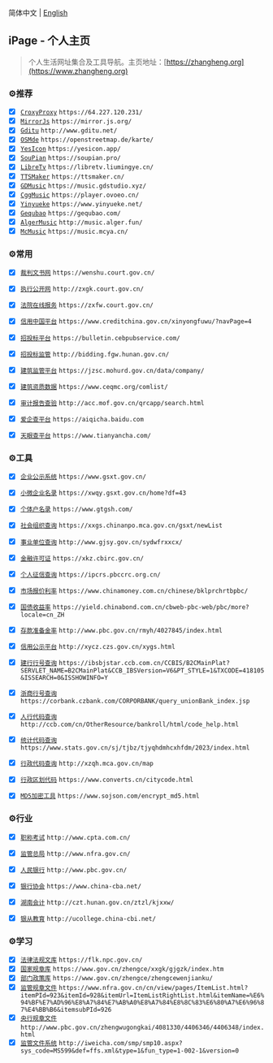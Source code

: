简体中文 | [English](./index_en.md)

## iPage - 个人主页

> 个人生活网址集合及工具导航。主页地址：[https://zhangheng.org](https://www.zhangheng.org)

### ⚙️推荐
- [x] [`CroxyProxy`](https://64.227.120.231/) `https://64.227.120.231/`
- [x] [`MirrorJs`](https://mirror.js.org/) `https://mirror.js.org/`
- [x] [`Gditu`](http://www.gditu.net/) `http://www.gditu.net/`
- [x] [`OSMde`](https://openstreetmap.de/karte/) `https://openstreetmap.de/karte/`
- [x] [`YesIcon`](https://yesicon.app/) `https://yesicon.app/`
- [x] [`SouPian`](https://soupian.pro/) `https://soupian.pro/`
- [x] [`LibreTv`](https://libretv.liumingye.cn/) `https://libretv.liumingye.cn/`
- [x] [`TTSMaker`](https://ttsmaker.cn/) `https://ttsmaker.cn/`
- [x] [`GDMusic`](https://music.gdstudio.xyz/) `https://music.gdstudio.xyz/`
- [x] [`CggMusic`](https://player.ovoeo.cn/) `https://player.ovoeo.cn/`
- [x] [`Yinyueke`](https://www.yinyueke.net/) `https://www.yinyueke.net/`
- [x] [`Gequbao`](https://gequbao.com/) `https://gequbao.com/`
- [x] [`AlgerMusic`](http://music.alger.fun/) `http://music.alger.fun/`
- [x] [`McMusic`](https://music.mcya.cn/) `https://music.mcya.cn/`
 
### ⚙️常用
- [x] [`裁判文书网`](https://wenshu.court.gov.cn/) `https://wenshu.court.gov.cn/`
- [x] [`执行公开网`](http://zxgk.court.gov.cn/) `http://zxgk.court.gov.cn/`
- [x] [`法院在线报务`](https://zxfw.court.gov.cn/) `https://zxfw.court.gov.cn/`
- [x] [`信用中国平台`](https://www.creditchina.gov.cn/xinyongfuwu/?navPage=4) `https://www.creditchina.gov.cn/xinyongfuwu/?navPage=4`
- [x] [`招投标平台`](https://bulletin.cebpubservice.com/) `https://bulletin.cebpubservice.com/`
- [x] [`招投标监管`](http://bidding.fgw.hunan.gov.cn/) `http://bidding.fgw.hunan.gov.cn/`
- [x] [`建筑监管平台`](https://jzsc.mohurd.gov.cn/data/company/) `https://jzsc.mohurd.gov.cn/data/company/`
- [x] [`建筑资质数据`](https://www.ceqmc.org/comlist/) `https://www.ceqmc.org/comlist/`
- [x] [`审计报告查验`](http://acc.mof.gov.cn/qrcapp/search.html) `http://acc.mof.gov.cn/qrcapp/search.html`
- [x] [`爱企查平台`](https://aiqicha.baidu.com) `https://aiqicha.baidu.com`
- [x] [`天眼查平台`](https://www.tianyancha.com/) `https://www.tianyancha.com/`


### ⚙️工具
- [x] [`企业公示系统`](https://www.gsxt.gov.cn/) `https://www.gsxt.gov.cn/`
- [x] [`小微企业名录`](https://xwqy.gsxt.gov.cn/home?df=43) `https://xwqy.gsxt.gov.cn/home?df=43`
- [x] [`个体户名录`](https://www.gtgsh.com/) `https://www.gtgsh.com/`
- [x] [`社会组织查询`](https://xxgs.chinanpo.mca.gov.cn/gsxt/newList) `https://xxgs.chinanpo.mca.gov.cn/gsxt/newList`
- [x] [`事业单位查询`](http://www.gjsy.gov.cn/sydwfrxxcx/) `http://www.gjsy.gov.cn/sydwfrxxcx/`
- [x] [`金融许可证`](https://xkz.cbirc.gov.cn/) `https://xkz.cbirc.gov.cn/`
- [x] [`个人征信查询`](https://ipcrs.pbccrc.org.cn/) `https://ipcrs.pbccrc.org.cn/`
- [x] [`市场报价利率`](https://www.chinamoney.com.cn/chinese/bklprchrtbpbc/) `https://www.chinamoney.com.cn/chinese/bklprchrtbpbc/`
- [x] [`国债收益率`](https://yield.chinabond.com.cn/cbweb-pbc-web/pbc/more?locale=cn_ZH) `https://yield.chinabond.com.cn/cbweb-pbc-web/pbc/more?locale=cn_ZH`
- [x] [`存款准备金率`](http://www.pbc.gov.cn/rmyh/4027845/index.html) `http://www.pbc.gov.cn/rmyh/4027845/index.html`
- [x] [`信用公示平台`](http://xycz.czs.gov.cn/xygs.html) `http://xycz.czs.gov.cn/xygs.html`
- [x] [`建行行号查询`](https://ibsbjstar.ccb.com.cn/CCBIS/B2CMainPlat?SERVLET_NAME=B2CMainPlat&CCB_IBSVersion=V6&PT_STYLE=1&TXCODE=418105&ISSEARCH=0&ISSHOWINFO=Y) `https://ibsbjstar.ccb.com.cn/CCBIS/B2CMainPlat?SERVLET_NAME=B2CMainPlat&CCB_IBSVersion=V6&PT_STYLE=1&TXCODE=418105&ISSEARCH=0&ISSHOWINFO=Y`
- [x] [`浙商行号查询`](https://corbank.czbank.com/CORPORBANK/query_unionBank_index.jsp) `https://corbank.czbank.com/CORPORBANK/query_unionBank_index.jsp`
- [x] [`人行代码查询`](http://ccb.com/cn/OtherResource/bankroll/html/code_help.html) `http://ccb.com/cn/OtherResource/bankroll/html/code_help.html`
- [x] [`统计代码查询`](https://www.stats.gov.cn/sj/tjbz/tjyqhdmhcxhfdm/2023/index.html) `https://www.stats.gov.cn/sj/tjbz/tjyqhdmhcxhfdm/2023/index.html`
- [x] [`行政代码查询`](http://xzqh.mca.gov.cn/map) `http://xzqh.mca.gov.cn/map`
- [x] [`行政区划代码`](https://www.converts.cn/citycode.html) `https://www.converts.cn/citycode.html`
- [x] [`MD5加密工具`](https://www.sojson.com/encrypt_md5.html) `https://www.sojson.com/encrypt_md5.html`


### ⚙️行业
- [x] [`职称考试`](http://www.cpta.com.cn/) `http://www.cpta.com.cn/`
- [x] [`监管总局`](http://www.nfra.gov.cn/) `http://www.nfra.gov.cn/`
- [x] [`人民银行`](http://www.pbc.gov.cn/) `http://www.pbc.gov.cn/`
- [x] [`银行协会`](https://www.china-cba.net/) `https://www.china-cba.net/`
- [x] [`湖南会计`](http://czt.hunan.gov.cn/ztzl/kjxxw/) `http://czt.hunan.gov.cn/ztzl/kjxxw/`
- [x] [`银从教育`](http://ucollege.china-cbi.net/) `http://ucollege.china-cbi.net/`


### ⚙️学习
- [x] [`法律法规文库`](https://flk.npc.gov.cn/) `https://flk.npc.gov.cn/`
- [x] [`国家规章库`](https://www.gov.cn/zhengce/xxgk/gjgzk/index.htm) `https://www.gov.cn/zhengce/xxgk/gjgzk/index.htm`
- [x] [`部门政策库`](https://www.gov.cn/zhengce/zhengcewenjianku/) `https://www.gov.cn/zhengce/zhengcewenjianku/`
- [x] [`监管规章文件`](https://www.nfra.gov.cn/cn/view/pages/ItemList.html?itemPId=923&itemId=928&itemUrl=ItemListRightList.html&itemName=%E6%94%BF%E7%AD%96%E8%A7%84%E7%AB%A0%E8%A7%84%E8%8C%83%E6%80%A7%E6%96%87%E4%BB%B6&itemsubPId=926) `https://www.nfra.gov.cn/cn/view/pages/ItemList.html?itemPId=923&itemId=928&itemUrl=ItemListRightList.html&itemName=%E6%94%BF%E7%AD%96%E8%A7%84%E7%AB%A0%E8%A7%84%E8%8C%83%E6%80%A7%E6%96%87%E4%BB%B6&itemsubPId=926`
- [x] [`央行规章文件`](http://www.pbc.gov.cn/zhengwugongkai/4081330/4406346/4406348/index.html) `http://www.pbc.gov.cn/zhengwugongkai/4081330/4406346/4406348/index.html`
- [x] [`监管文件系统`](http://iweicha.com/smp/smp10.aspx?sys_code=MS599&def=ffs.xml&type=1&fun_type=1-002-1&version=0) `http://iweicha.com/smp/smp10.aspx?sys_code=MS599&def=ffs.xml&type=1&fun_type=1-002-1&version=0`
